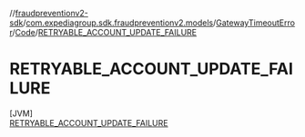 //[fraudpreventionv2-sdk](../../../../../index.md)/[com.expediagroup.sdk.fraudpreventionv2.models](../../../index.md)/[GatewayTimeoutError](../../index.md)/[Code](../index.md)/[RETRYABLE_ACCOUNT_UPDATE_FAILURE](index.md)

# RETRYABLE_ACCOUNT_UPDATE_FAILURE

[JVM]\
[RETRYABLE_ACCOUNT_UPDATE_FAILURE](index.md)
